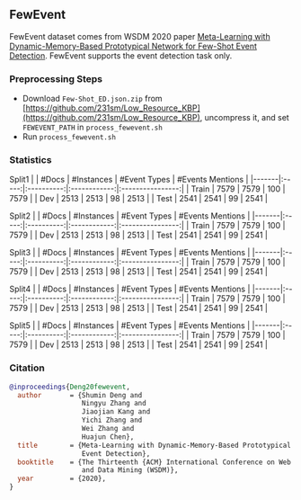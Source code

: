 ## FewEvent

FewEvent dataset comes from WSDM 2020 paper [Meta-Learning with Dynamic-Memory-Based Prototypical Network for Few-Shot Event Detection](https://arxiv.org/abs/1910.11621). FewEvent supports the event detection task only.

### Preprocessing Steps

- Download `Few-Shot_ED.json.zip` from [https://github.com/231sm/Low_Resource_KBP](https://github.com/231sm/Low_Resource_KBP), uncompress it, and set `FEWEVENT_PATH` in `process_fewevent.sh`
- Run `process_fewevent.sh`

### Statistics

Split1
|       | #Docs | #Instances | #Event Types | #Events Mentions |
|-------|:-----:|:----------:|:------------:|:----------------:|
| Train |  7579 |    7579    |      100     |       7579       |
| Dev   |  2513 |    2513    |      98      |       2513       |
| Test  |  2541 |    2541    |      99      |       2541       |

Split2
|       | #Docs | #Instances | #Event Types | #Events Mentions |
|-------|:-----:|:----------:|:------------:|:----------------:|
| Train |  7579 |    7579    |      100     |       7579       |
| Dev   |  2513 |    2513    |      98      |       2513       |
| Test  |  2541 |    2541    |      99      |       2541       |

Split3
|       | #Docs | #Instances | #Event Types | #Events Mentions |
|-------|:-----:|:----------:|:------------:|:----------------:|
| Train |  7579 |    7579    |      100     |       7579       |
| Dev   |  2513 |    2513    |      98      |       2513       |
| Test  |  2541 |    2541    |      99      |       2541       |

Split4
|       | #Docs | #Instances | #Event Types | #Events Mentions |
|-------|:-----:|:----------:|:------------:|:----------------:|
| Train |  7579 |    7579    |      100     |       7579       |
| Dev   |  2513 |    2513    |      98      |       2513       |
| Test  |  2541 |    2541    |      99      |       2541       |

Split5
|       | #Docs | #Instances | #Event Types | #Events Mentions |
|-------|:-----:|:----------:|:------------:|:----------------:|
| Train |  7579 |    7579    |      100     |       7579       |
| Dev   |  2513 |    2513    |      98      |       2513       |
| Test  |  2541 |    2541    |      99      |       2541       |

### Citation

```bib
@inproceedings{Deng20fewevent,
  author       = {Shumin Deng and
                  Ningyu Zhang and
                  Jiaojian Kang and
                  Yichi Zhang and
                  Wei Zhang and
                  Huajun Chen},
  title        = {Meta-Learning with Dynamic-Memory-Based Prototypical Network for Few-Shot
                  Event Detection},
  booktitle    = {The Thirteenth {ACM} International Conference on Web Search
                  and Data Mining (WSDM)},
  year         = {2020},
}
```


